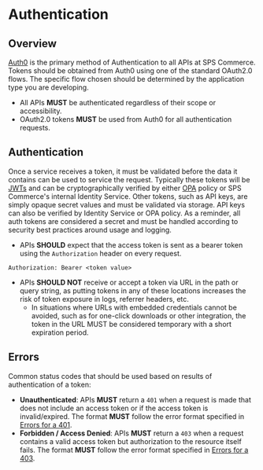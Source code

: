 # Authentication

## Overview

[Auth0](https://auth0.com/) is the primary method of Authentication to all APIs at SPS Commerce. Tokens should be obtained from Auth0 using one of the standard OAuth2.0 flows. The specific flow chosen should be determined by the application type you are developing.

- All APIs **MUST** be authenticated regardless of their scope or accessibility.
- OAuth2.0 tokens **MUST** be used from Auth0 for all authentication requests.

## Authentication

Once a service receives a token, it must be validated before the data it contains can be used to service the request. Typically these tokens will be [JWTs](https://jwt.io/introduction) and can be cryptographically verified by either [OPA](https://www.openpolicyagent.org/) policy or SPS Commerce's internal Identity Service. Other tokens, such as API keys, are simply opaque secret values and must be validated via storage. API keys can also be verified by Identity Service or OPA policy. As a reminder, all auth tokens are considered a secret and must be handled according to security best practices around usage and logging.

- APIs **SHOULD** expect that the access token is sent as a bearer token using the `Authorization` header on every request.
```
Authorization: Bearer <token value>
```

- APIs **SHOULD NOT** receive or accept a token via URL in the path or query string, as putting tokens in any of these locations increases the risk of token exposure in logs, referrer headers, etc.
    - In situations where URLs with embedded credentials cannot be avoided, such as for one-click downloads or other integration, the token in the URL MUST be considered temporary with a short expiration period.

## Errors

Common status codes that should be used based on results of authentication of a token:

- **Unauthenticated**: APIs **MUST** return a `401` when a request is made that does not include an access token or if the access token is invalid/expired. The format **MUST** follow the error format specified in [Errors for a 401](errors.md).
- **Forbidden / Access Denied**: APIs **MUST** return a `403` when a request contains a valid access token but authorization to the resource itself fails. The format **MUST** follow the error format specified in [Errors for a 403](errors.md).
